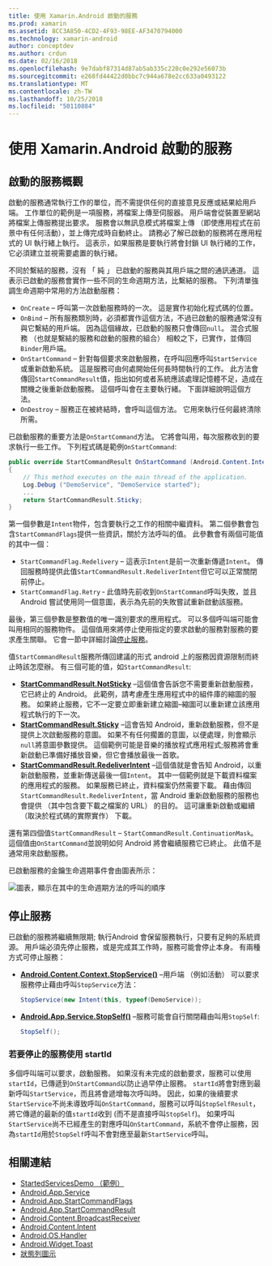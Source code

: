 ```yaml
---
title: 使用 Xamarin.Android 啟動的服務
ms.prod: xamarin
ms.assetid: 8CC3A850-4CD2-4F93-98EE-AF3470794000
ms.technology: xamarin-android
author: conceptdev
ms.author: crdun
ms.date: 02/16/2018
ms.openlocfilehash: 9e7dabf87314d87ab5ab335c220c0e292e56073b
ms.sourcegitcommit: e268fd44422d0bbc7c944a678e2cc633a0493122
ms.translationtype: MT
ms.contentlocale: zh-TW
ms.lasthandoff: 10/25/2018
ms.locfileid: "50110884"
---
```

# <a name="started-services-with-xamarinandroid"></a>使用 Xamarin.Android 啟動的服務

## <a name="started-services-overview"></a>啟動的服務概觀

啟動的服務通常執行工作的單位，而不需提供任何的直接意見反應或結果給用戶端。 工作單位的範例是一項服務，將檔案上傳至伺服器。 用戶端會從裝置至網站將檔案上傳服務提出要求。 服務會以無訊息模式將檔案上傳 （即使應用程式在前景中有任何活動），並上傳完成時自動終止。 請務必了解已啟動的服務將在應用程式的 UI 執行緒上執行。 這表示，如果服務是要執行將會封鎖 UI 執行緒的工作，它必須建立並視需要處置的執行緒。

不同於繫結的服務，沒有 「 純 」 已啟動的服務與其用戶端之間的通訊通道。 這表示已啟動的服務會實作一些不同的生命週期方法，比繫結的服務。 下列清單強調生命週期中常用的方法啟動服務：

* `OnCreate` &ndash; 呼叫第一次啟動服務時的一次。 這是實作初始化程式碼的位置。
* `OnBind` &ndash; 所有服務類別時，必須都實作這個方法，不過已啟動的服務通常沒有與它繫結的用戶端。 因為這個緣故，已啟動的服務只會傳回`null`。 混合式服務 （也就是繫結的服務和啟動的服務的組合） 相較之下，已實作，並傳回`Binder`用戶端。
* `OnStartCommand` &ndash; 針對每個要求來啟動服務，在呼叫回應呼叫`StartService`或重新啟動系統。 這是服務可由何處開始任何長時間執行的工作。 此方法會傳回`StartCommandResult`值，指出如何或者系統應該處理記憶體不足，造成在關機之後重新啟動服務。 這個呼叫會在主要執行緒。 下面詳細說明這個方法。
* `OnDestroy` &ndash; 服務正在被終結時，會呼叫這個方法。 它用來執行任何最終清除所需。

已啟動服務的重要方法是`OnStartCommand`方法。 它將會叫用，每次服務收到的要求執行一些工作。 下列程式碼是範例`OnStartCommand`: 

```csharp
public override StartCommandResult OnStartCommand (Android.Content.Intent intent, StartCommandFlags flags, int startId)
{
    // This method executes on the main thread of the application.
    Log.Debug ("DemoService", "DemoService started");
    ...
    return StartCommandResult.Sticky;
}
```

第一個參數是`Intent`物件，包含要執行之工作的相關中繼資料。 第二個參數會包含`StartCommandFlags`提供一些資訊，關於方法呼叫的值。 此參數會有兩個可能值的其中一個：

* `StartCommandFlag.Redelivery` &ndash; 這表示`Intent`是前一次重新傳遞`Intent`。 傳回服務時提供此值`StartCommandResult.RedeliverIntent`但它可以正常關閉前停止。
* `StartCommandFlag.Retry` &dash; 此值時先前收到`OnStartCommand`呼叫失敗，並且 Android 嘗試使用同一個意圖，表示為先前的失敗嘗試重新啟動該服務。
 
最後，第三個參數是整數值的唯一識別要求的應用程式。 可以多個呼叫端可能會叫用相同的服務物件。 這個值用來將停止使用指定的要求啟動的服務對服務的要求產生關聯。 它會一節中詳細討論[停止服務](#Stopping_the_Service)。 

值`StartCommandResult`服務所傳回建議的形式 android 上的服務因資源限制而終止時該怎麼辦。 有三個可能的值，如`StartCommandResult`:

* **[StartCommandResult.NotSticky](https://developer.xamarin.com/api/field/Android.App.StartCommandResult.NotSticky/)**  &ndash;這個值會告訴您不需要重新啟動服務，它已終止的 Android。 此範例，請考慮產生應用程式中的組件庫的縮圖的服務。 如果終止服務，它不一定要立即重新建立縮圖&ndash;縮圖可以重新建立該應用程式執行的下一次。
* **[StartCommandResult.Sticky](https://developer.xamarin.com/api/field/Android.App.StartCommandResult.Sticky/)**  &ndash;這會告知 Android，重新啟動服務，但不是提供上次啟動服務的意圖。 如果不有任何擱置的意圖，以便處理，則會顯示`null`將意圖參數提供。 這個範例可能是音樂的播放程式應用程式;服務將會重新啟動已準備好播放音樂，但它會播放最後一首歌。 
* **[StartCommandResult.RedeliverIntent](https://developer.xamarin.com/api/field/Android.App.StartCommandResult.RedeliverIntent/)**  &ndash;這個值就是會告知 Android，以重新啟動服務，並重新傳送最後一個`Intent`。 其中一個範例就是下載資料檔案的應用程式的服務。 如果服務已終止，資料檔案仍然需要下載。 藉由傳回`StartCommandResult.RedeliverIntent`，當 Android 重新啟動服務的服務也會提供 （其中包含要下載之檔案的 URL） 的目的。 這可讓重新啟動或繼續 （取決於程式碼的實際實作） 下載。

還有第四個值`StartCommandResult` &ndash; `StartCommandResult.ContinuationMask`。 這個值由`OnStartCommand`並說明如何 Android 將會繼續服務它已終止。 此值不是通常用來啟動服務。

已啟動服務的金鑰生命週期事件會由圖表所示： 

![圖表，顯示在其中的生命週期方法的呼叫的順序](started-services-images/started-service-01.png "圖表，顯示在其中的生命週期方法的呼叫的順序。")


<a name="Stopping_the_Service" />

## <a name="stopping-the-service"></a>停止服務

已啟動的服務將繼續無限期; 執行Android 會保留服務執行，只要有足夠的系統資源。 用戶端必須先停止服務，或是完成其工作時，服務可能會停止本身。 有兩種方式可停止服務： 
 
* **[Android.Content.Context.StopService()](https://developer.xamarin.com/api/member/Android.Content.Context.StopService/p/Android.Content.Intent/)**  &ndash;用戶端 （例如活動） 可以要求服務停止藉由呼叫`StopService`方法： 

    ```csharp
    StopService(new Intent(this, typeof(DemoService));
    ```

* **[Android.App.Service.StopSelf()](https://developer.xamarin.com/api/member/Android.App.Service.StopSelf()/)**  &ndash;服務可能會自行關閉藉由叫用`StopSelf`:

    ```csharp
    StopSelf();
    ```
    
### <a name="using-startid-to-stop-a-service"></a>若要停止的服務使用 startId

多個呼叫端可以要求，啟動服務。 如果沒有未完成的啟動要求，服務可以使用`startId`，已傳遞到`OnStartCommand`以防止過早停止服務。 `startId`將會對應到最新呼叫`StartService`，而且將會遞增每次呼叫時。 因此，如果的後續要求`StartService`不尚未導致呼叫`OnStartCommand`，服務可以呼叫`StopSelfResult`，將它傳遞的最新的值`startId`收到 (而不是直接呼叫`StopSelf`)。 如果呼叫`StartService`尚不已經產生的對應呼叫`OnStartCommand`，系統不會停止服務，因為`startId`用於`StopSelf`呼叫不會對應至最新`StartService`呼叫。


## <a name="related-links"></a>相關連結

- [StartedServicesDemo （範例）](https://developer.xamarin.com/samples/monodroid/ApplicationFundamentals/ServiceSamples/StartedServicesDemo/)
- [Android.App.Service](https://developer.xamarin.com/api/type/Android.App.Service)
- [Android.App.StartCommandFlags](https://developer.xamarin.com/api/type/Android.App.StartCommandFlags)
- [Android.App.StartCommandResult](https://developer.xamarin.com/api/type/Android.App.StartCommandResult)
- [Android.Content.BroadcastReceiver](https://developer.xamarin.com/api/type/Android.Content.BroadcastReceiver/)
- [Android.Content.Intent](https://developer.xamarin.com/api/type/Android.Content.Intent)
- [Android.OS.Handler](https://developer.xamarin.com/api/type/Android.OS.Handler/)
- [Android.Widget.Toast](https://developer.xamarin.com/api/type/Android.Widget.Toast/)
- [狀態列圖示](http://developer.android.com/guide/practices/ui_guidelines/icon_design_status_bar.html)
